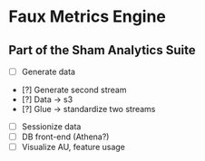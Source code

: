 # Faux Metrics Engine
## Part of the Sham Analytics Suite


 - [ ] Generate data 
 - [?] Generate second stream
 - [?] Data -> s3
 - [?] Glue -> standardize two streams
 - [ ] Sessionize data
 - [ ] DB front-end (Athena?)
 - [ ] Visualize AU, feature usage